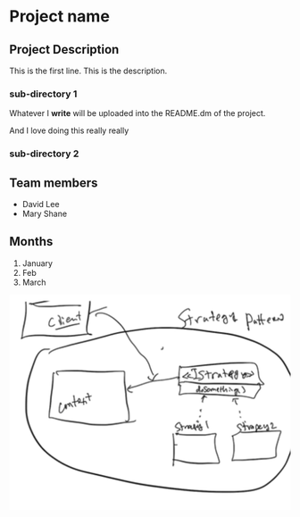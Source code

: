 # Project name

## Project Description

This is the first line. This is the description.

### sub-directory 1

Whatever I **write** will be uploaded 
into the README.dm of the project. 

And I love doing this really really

### sub-directory 2

## Team members

- David Lee
- Mary Shane

## Months

1. January
2. Feb
3. March

![image](./images/image1.png)
